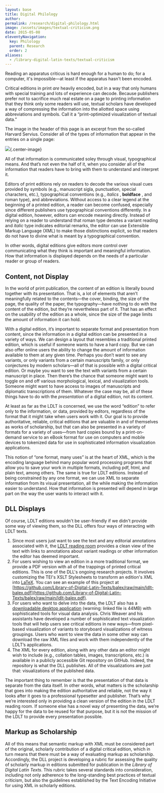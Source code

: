 ```yaml
---
layout: base
title: Digital Philology
author:
permalink: /research/digital-philology.html
image: /assets/images/textual-criticism.png
date: 2015-05-08
eleventyNavigation:
  key: Philology
  parent: Research
  order: 2
aliases:
  - /library-digital-latin-texts/textual-criticism
---
```


Reading an apparatus criticus is hard enough for a human to do; for a computer, it's impossible—at least if the apparatus hasn't been encoded.

Critical editions in print _are_ heavily encoded, but in a way that only humans with special training and lots of experience can decode. Because publishers prefer not to sacrifice much real estate on a page to printing information that they think only some readers will use, textual scholars have developed a way of compressing the information into the allotted space using abbreviations and symbols. Call it a “print-optimized visualization of textual data.”

The image in the header of this page is an excerpt from the so-called Harvard Servius. Consider all of the types of information that appear in the entries on a single page:

![](https://digitallatin.org/sites/default/files/servius_marked_up.png){.center-image}

All of that information is communicated soley through visual, typographical means. And that’s not even the half of it, when you consider all of the information that readers have to bring with them to understand and interpret it.

Editors of print editions rely on readers to decode the various visual cues provided by symbols (e.g., manuscript sigla, punctuation, special characters, etc.), typographical conventions (e.g., _italics_ , **boldface** , and roman type), and abbreviations. Without access to a clear legend at the beginning of a printed edition, a reader can become confused, especially since different publishers use typographical conventions differently. In a digital edition, however, editors can encode meaning directly. Instead of relying on a reader to understand that roman type denotes a variant reading and _italic_ type indicates editorial remarks, the editor can use Extensible Markup Language (XML) to make those distinctions explicit, so that readers do not have to divine what is meant by a typographical convention.

In other words, digital editions give editors more control over communicating what they think is important and meaningful information. How that information is displayed depends on the needs of a particular reader or group of readers.

## Content, not Display

In the world of print publication, the content of an edition is literally bound together with its presentation. That is, a lot of elements that aren’t meaningfully related to the contents—the cover, binding, the size of the page, the quality of the paper, the typography—have nothing to do with the content of the edition, but they’re nevertheless part of it. That has an effect on the usability of the edition as a whole, since the size of the page limits the amount of information it can hold.

With a digital edition, it’s important to separate format and presentation from content, since the information in a digital edition can be presented in a variety of ways. We can design a layout that resembles a traditional printed edition, which is useful if someone wants to have a hard copy. But we can also offer online users the ability to change the amount of information available to them at any given time. Perhaps you don’t want to see any variants, or only variants from a certain manuscripts family, or only conjectures by modern scholars—all of that is possible with a digital critical edition. Or maybe you want to see the text with variants from a certain manuscript in place. Then there’s the chance that someone might want to toggle on and off various morphological, lexical, and visualization tools. Someone might want to have access to images of manuscripts and diplomatic transcriptions of them. Whatever the case may be, all of these things have to do with the _presentation_ of a digital edition, not its content.

At least as far as the LDLT is concerned, we use the word “edition” to refer only to the information, or data, provided by editors, regardless of the format that it might take when users work with it. Our goal is to provide authoritative, reliable, critical editions that are valuable in and of themselves as works of scholarship, but that can also be presented in a variety of formats for a variety of uses—from hard copies bound by a print-on-demand service to an eBook format for use on computers and mobile devices to tokenized data for use in sophisticated information visualization applications.

This notion of “one format, many uses” is at the heart of XML, which is the encoding language behind many popular word processing programs that allow you to save your work in multiple formats, including pdf, html, and plain text, among others. The same is true for LDLT editions. Instead of being constrained by any one format, we can use XML to separate information from its visual presentation, all the while making the information easier to understand. How that information is presented will depend in large part on the way the user wants to interact with it.

## DLL Displays

Of course, LDLT editions wouldn't be user-friendly if we didn't provide some way of viewing them, so the DLL offers four ways of interacting with LDLT texts.

1. Since most users just want to see the text and any editorial annotations associated with it, the [LDLT reading room](https://ldlt.digitallatin.org) provides a clean view of the text with links to annotations about variant readings or other information the editor has deemed important.
2. For users wishing to view an edition in a more traditional format, we provide a PDF version with all of the trappings of printed critical editions. This is one of the DLL's ongoing research projects. It involves customizing the TEI's XSLT Stylesheets to transform an edition's XML into [LaTeX](https://www.latex-project.org/). You can see an example of this project at [https://github.com/Library-of-Digital-Latin-Texts/balex/raw/main/ldlt-balex.pdf](https://github.com/Library-of-Digital-Latin-Texts/balex/raw/main/ldlt-balex.pdf).
3. For users who want to delve into the data, the LDLT also has a [downloadable desktop application](https://digitallatin.org/sites/default/files/encodex-0.1-20180106.tar.xz) (warning: linked file is 44MB) with sophisticated tools for visual data analysis. Chris Weaver and his assistants have developed a number of sophisticated text visualization tools that will help users see critical editions in new ways—from pixel-based visualization of variants to storyboard visualizations of witness groupings. Users who want to view the data in some other way can download the raw XML files and work with them independently of the LDLT’s applications.
4. The XML for every edition, along with any other data an editor might wish to include (e.g., collation tables, images, transcriptions, etc.) is available in a publicly accessible Git repository on GitHub. Indeed, the repository is what the DLL publishes. All of the visualizations are just that: visualizations of the published data.

The important thing to remember is that the presentation of that data is separate from the data itself. In other words, what matters is the scholarship that goes into making the edition authoritative and reliable, not the way it looks after it goes to a professional typesetter and publisher. That’s why we’re interested only in providing a clean version of the edition in the LDLT reading room. If someone else has a novel way of presenting the data, we’re happy for the data to be reused for that purpose, but it is not the mission of the LDLT to provide every presentation possible.

## Markup as Scholarship

All of this means that semantic markup with XML must be considered part of the original, scholarly contribution of a digital critical edition, which in turn means that there must be a way of evaluating markup as scholarship. Accordingly, the DLL project is developing a rubric for assessing the quality of scholarly markup in editions submitted for publication in the _Library of Digital Latin Texts_. This rubric takes several standards into consideration, including not only adherence to the long-standing best practices of textual criticism, but also the guidelines established by the Text Encoding Initiative for using XML in scholarly editions.
